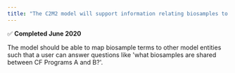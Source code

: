 ```yaml
---
title: "The C2M2 model will support information relating biosamples to CF programs &#x2705;"
---
```

&#x2705; **Completed June 2020**

The model should be able to map biosample terms to other model entities such that a user can answer questions like 'what biosamples are shared between CF Programs A and B?'.

